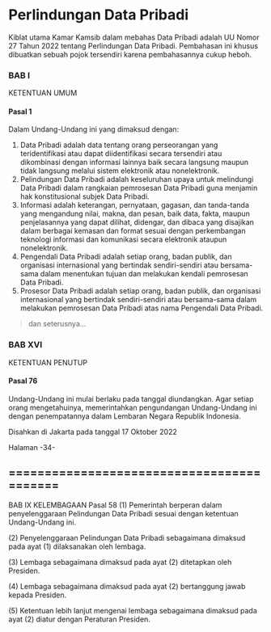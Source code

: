 <!---
_  __                            _  __                   _ _     
| |/ /                           | |/ /                  (_) |    
| ' / __ _ _ __ ___   __ _ _ __  | ' / __ _ _ __ ___  ___ _| |__  
|  < / _` | '_ ` _ \ / _` | '__| |  < / _` | '_ ` _ \/ __| | '_ \ 
| . \ (_| | | | | | | (_| | |    | . \ (_| | | | | | \__ \ | |_) |
|_|\_\__,_|_| |_| |_|\__,_|_|    |_|\_\__,_|_| |_| |_|___/_|_.__/ 
                                                                  

                8 w          8                                     8       w                       w 8            8 w
88b. .d88b 8d8b 8 w 8d8b. .d88 8   8 8d8b. .d88 .d88 8d8b.      .d88 .d88 w8ww .d88      88b. 8d8b w 88b. .d88 .d88 w
8  8 8.dP' 8P   8 8 8P Y8 8  8 8b d8 8P Y8 8  8 8  8 8P Y8 wwww 8  8 8  8  8   8  8 wwww 8  8 8P   8 8  8 8  8 8  8 8
88P' `Y88P 8    8 8 8   8 `Y88 `Y8P8 8   8 `Y88 `Y88 8   8      `Y88 `Y88  Y8P `Y88      88P' 8    8 88P' `Y88 `Y88 8
8                                          wwdP                                          8                           
                                                  
--->

# Perlindungan Data Pribadi

Kiblat utama Kamar Kamsib dalam mebahas Data Pribadi adalah UU Nomor 27 Tahun 2022 tentang Perlindungan Data Pribadi. Pembahasan ini khusus dibuatkan sebuah pojok tersendiri karena pembahasannya cukup heboh.

### BAB I
KETENTUAN UMUM

#### Pasal 1
Dalam Undang-Undang ini yang dimaksud dengan:
1. Data Pribadi adalah data tentang orang perseorangan yang teridentifikasi atau dapat diidentifikasi secara tersendiri atau dikombinasi dengan informasi lainnya baik secara langsung maupun tidak langsung melalui sistem elektronik atau nonelektronik.
2. Pelindungan Data Pribadi adalah keseluruhan upaya untuk melindungi Data Pribadi dalam rangkaian pemrosesan Data Pribadi guna menjamin hak konstitusional subjek Data Pribadi.
3. Informasi adalah keterangan, pernyataan, gagasan, dan tanda-tanda yang mengandung nilai, makna, dan pesan, baik data, fakta, maupun penjelasannya yang dapat dilihat, didengar, dan dibaca yang disajikan dalam berbagai kemasan dan format sesuai dengan perkembangan teknologi informasi dan komunikasi secara elektronik ataupun nonelektronik.
4. Pengendali Data Pribadi adalah setiap orang, badan publik, dan organisasi internasional yang bertindak sendiri-sendiri atau bersama-sama dalam menentukan tujuan dan melakukan kendali pemrosesan Data Pribadi.
5. Prosesor Data Pribadi adalah setiap orang, badan publik, dan organisasi internasional yang bertindak sendiri-sendiri atau bersama-sama dalam melakukan pemrosesan Data Pribadi atas nama Pengendali Data Pribadi.

> dan seterusnya...

### BAB XVI
KETENTUAN PENUTUP
#### Pasal 76

Undang-Undang ini mulai berlaku pada tanggal diundangkan.
Agar setiap orang mengetahuinya, memerintahkan pengundangan Undang-Undang ini dengan penempatannya dalam Lembaran Negara Republik Indonesia.

Disahkan di Jakarta
pada tanggal 17 Oktober 2022

Halaman -34-

## ==========================================

BAB IX
KELEMBAGAAN
Pasal 58
(1) Pemerintah berperan dalam penyelenggaraan Pelindungan Data Pribadi sesuai dengan ketentuan Undang-Undang ini.

(2) Penyelenggaraan Pelindungan Data Pribadi sebagaimana dimaksud pada ayat (1) dilaksanakan oleh lembaga.

(3) Lembaga sebagaimana dimaksud pada ayat (2) ditetapkan oleh Presiden.

(4) Lembaga sebagaimana dimaksud pada ayat (2) bertanggung jawab kepada Presiden.

(5) Ketentuan lebih lanjut mengenai lembaga sebagaimana dimaksud pada ayat (2) diatur dengan Peraturan Presiden.

